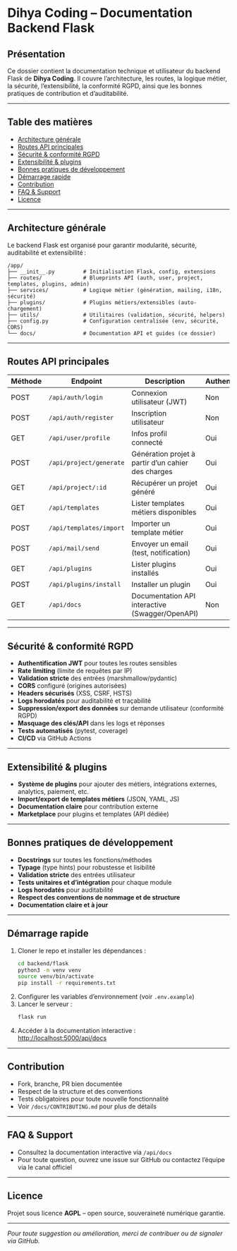 # Dihya Coding – Documentation Backend Flask

## Présentation

Ce dossier contient la documentation technique et utilisateur du backend Flask de **Dihya Coding**. Il couvre l’architecture, les routes, la logique métier, la sécurité, l’extensibilité, la conformité RGPD, ainsi que les bonnes pratiques de contribution et d’auditabilité.

---

## Table des matières

- [Architecture générale](#architecture-générale)
- [Routes API principales](#routes-api-principales)
- [Sécurité & conformité RGPD](#sécurité--conformité-rgpd)
- [Extensibilité & plugins](#extensibilité--plugins)
- [Bonnes pratiques de développement](#bonnes-pratiques-de-développement)
- [Démarrage rapide](#démarrage-rapide)
- [Contribution](#contribution)
- [FAQ & Support](#faq--support)
- [Licence](#licence)

---

## Architecture générale

Le backend Flask est organisé pour garantir modularité, sécurité, auditabilité et extensibilité :

```
/app/
├── __init__.py         # Initialisation Flask, config, extensions
├── routes/             # Blueprints API (auth, user, project, templates, plugins, admin)
├── services/           # Logique métier (génération, mailing, i18n, sécurité)
├── plugins/            # Plugins métiers/extensibles (auto-chargement)
├── utils/              # Utilitaires (validation, sécurité, helpers)
├── config.py           # Configuration centralisée (env, sécurité, CORS)
└── docs/               # Documentation API et guides (ce dossier)
```

---

## Routes API principales

| Méthode | Endpoint                  | Description                                         | Authentification | Rôle requis   |
|---------|---------------------------|-----------------------------------------------------|------------------|---------------|
| POST    | `/api/auth/login`         | Connexion utilisateur (JWT)                         | Non              | -             |
| POST    | `/api/auth/register`      | Inscription utilisateur                             | Non              | -             |
| GET     | `/api/user/profile`       | Infos profil connecté                               | Oui              | User/Admin    |
| POST    | `/api/project/generate`   | Génération projet à partir d’un cahier des charges  | Oui              | User/Admin    |
| GET     | `/api/project/:id`        | Récupérer un projet généré                          | Oui              | User/Admin    |
| GET     | `/api/templates`          | Lister templates métiers disponibles                | Oui              | User/Admin    |
| POST    | `/api/templates/import`   | Importer un template métier                         | Oui              | Admin         |
| POST    | `/api/mail/send`          | Envoyer un email (test, notification)               | Oui              | User/Admin    |
| GET     | `/api/plugins`            | Lister plugins installés                            | Oui              | User/Admin    |
| POST    | `/api/plugins/install`    | Installer un plugin                                 | Oui              | Admin         |
| GET     | `/api/docs`               | Documentation API interactive (Swagger/OpenAPI)     | Non              | -             |

---

## Sécurité & conformité RGPD

- **Authentification JWT** pour toutes les routes sensibles
- **Rate limiting** (limite de requêtes par IP)
- **Validation stricte** des entrées (marshmallow/pydantic)
- **CORS** configuré (origines autorisées)
- **Headers sécurisés** (XSS, CSRF, HSTS)
- **Logs horodatés** pour auditabilité et traçabilité
- **Suppression/export des données** sur demande utilisateur (conformité RGPD)
- **Masquage des clés/API** dans les logs et réponses
- **Tests automatisés** (pytest, coverage)
- **CI/CD** via GitHub Actions

---

## Extensibilité & plugins

- **Système de plugins** pour ajouter des métiers, intégrations externes, analytics, paiement, etc.
- **Import/export de templates métiers** (JSON, YAML, JS)
- **Documentation claire** pour contribution externe
- **Marketplace** pour plugins et templates (API dédiée)

---

## Bonnes pratiques de développement

- **Docstrings** sur toutes les fonctions/méthodes
- **Typage** (type hints) pour robustesse et lisibilité
- **Validation stricte** des entrées utilisateur
- **Tests unitaires et d’intégration** pour chaque module
- **Logs horodatés** pour auditabilité
- **Respect des conventions de nommage et de structure**
- **Documentation claire et à jour**

---

## Démarrage rapide

1. Cloner le repo et installer les dépendances :
   ```bash
   cd backend/flask
   python3 -m venv venv
   source venv/bin/activate
   pip install -r requirements.txt
   ```
2. Configurer les variables d’environnement (voir `.env.example`)
3. Lancer le serveur :
   ```bash
   flask run
   ```
4. Accéder à la documentation interactive :  
   [http://localhost:5000/api/docs](http://localhost:5000/api/docs)

---

## Contribution

- Fork, branche, PR bien documentée
- Respect de la structure et des conventions
- Tests obligatoires pour toute nouvelle fonctionnalité
- Voir `/docs/CONTRIBUTING.md` pour plus de détails

---

## FAQ & Support

- Consultez la documentation interactive via `/api/docs`
- Pour toute question, ouvrez une issue sur GitHub ou contactez l’équipe via le canal officiel

---

## Licence

Projet sous licence **AGPL** – open source, souveraineté numérique garantie.

---

*Pour toute suggestion ou amélioration, merci de contribuer ou de signaler via GitHub.*